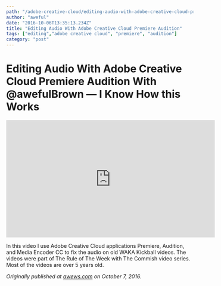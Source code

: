 ```yaml
---
path: "/adobe-creative-cloud/editing-audio-with-adobe-creative-cloud-premiere-audition"
author: "aweful"
date: "2016-10-06T13:35:13.234Z"
title: "Editing Audio With Adobe Creative Cloud Premiere Audition"
tags: ["editing","adobe creative cloud", "premiere", "audition"]
category: "post"
---
```

# Editing Audio With Adobe Creative Cloud Premiere Audition With @awefulBrown — I Know How this Works

<center><iframe width="560" height="315" src="https://www.youtube.com/embed/tG9vCq5zmy0" frameborder="0" allow="accelerometer; autoplay; encrypted-media; gyroscope; picture-in-picture" allowfullscreen></iframe></center>

In this video I use Adobe Creative Cloud applications Premiere, Audition, and Media Encoder CC to fix the audio on old WAKA Kickball videos. The videos were part of The Rule of The Week with The Commish video series. Most of the videos are over 5 years old.

*Originally published at [awews.com](http://awews.com/i-know-how-this-works/2016/10/07/editing-audio-with-adobe-creative-cloud-premiere-audition-with-awefulbrown) on October 7, 2016.*
